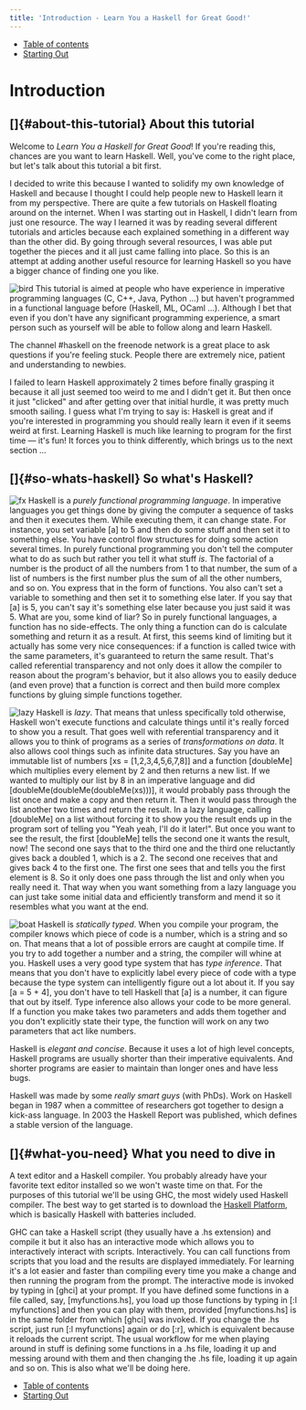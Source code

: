 ```yaml
---
title: 'Introduction - Learn You a Haskell for Great Good!'
---
```


-   [Table of contents](http://learnyouahaskell.com/chapters)
-   [Starting Out](http://learnyouahaskell.com/starting-out)



Introduction
============

[]{#about-this-tutorial}
About this tutorial
-------------------

Welcome to *Learn You a Haskell for Great Good*! If you're reading this,
chances are you want to learn Haskell. Well, you've come to the right
place, but let's talk about this tutorial a bit first.

I decided to write this because I wanted to solidify my own knowledge of
Haskell and because I thought I could help people new to Haskell learn
it from my perspective. There are quite a few tutorials on Haskell
floating around on the internet. When I was starting out in Haskell, I
didn't learn from just one resource. The way I learned it was by reading
several different tutorials and articles because each explained
something in a different way than the other did. By going through
several resources, I was able put together the pieces and it all just
came falling into place. So this is an attempt at adding another useful
resource for learning Haskell so you have a bigger chance of finding one
you like.

![bird](http://s3.amazonaws.com/lyah/bird.png)
This tutorial is aimed at people who have experience in imperative
programming languages (C, C++, Java, Python …) but haven't programmed in
a functional language before (Haskell, ML, OCaml …). Although I bet that
even if you don't have any significant programming experience, a smart
person such as yourself will be able to follow along and learn Haskell.

The channel \#haskell on the freenode network is a great place to ask
questions if you're feeling stuck. People there are extremely nice,
patient and understanding to newbies.

I failed to learn Haskell approximately 2 times before finally grasping
it because it all just seemed too weird to me and I didn't get it. But
then once it just "clicked" and after getting over that initial hurdle,
it was pretty much smooth sailing. I guess what I'm trying to say is:
Haskell is great and if you're interested in programming you should
really learn it even if it seems weird at first. Learning Haskell is
much like learning to program for the first time — it's fun! It forces
you to think differently, which brings us to the next section …

[]{#so-whats-haskell}
So what's Haskell?
------------------

![fx](http://s3.amazonaws.com/lyah/fx.png) Haskell is a *purely functional programming language*. In
imperative languages you get things done by giving the computer a
sequence of tasks and then it executes them. While executing them, it
can change state. For instance, you set variable [a] to 5 and
then do some stuff and then set it to something else. You have control
flow structures for doing some action several times. In purely
functional programming you don't tell the computer what to do as such
but rather you tell it what stuff *is*. The factorial of a number is the
product of all the numbers from 1 to that number, the sum of a list of
numbers is the first number plus the sum of all the other numbers, and
so on. You express that in the form of functions. You also can't set a
variable to something and then set it to something else later. If you
say that [a] is 5, you can't say it's something else later
because you just said it was 5. What are you, some kind of liar? So in
purely functional languages, a function has no side-effects. The only
thing a function can do is calculate something and return it as a
result. At first, this seems kind of limiting but it actually has some
very nice consequences: if a function is called twice with the same
parameters, it's guaranteed to return the same result. That's called
referential transparency and not only does it allow the compiler to
reason about the program's behavior, but it also allows you to easily
deduce (and even prove) that a function is correct and then build more
complex functions by gluing simple functions together.

![lazy](http://s3.amazonaws.com/lyah/lazy.png) Haskell is *lazy*. That means that unless specifically
told otherwise, Haskell won't execute functions and calculate things
until it's really forced to show you a result. That goes well with
referential transparency and it allows you to think of programs as a
series of *transformations on data*. It also allows cool things such as
infinite data structures. Say you have an immutable list of numbers [xs
= \[1,2,3,4,5,6,7,8\]] and a function [doubleMe] which
multiplies every element by 2 and then returns a new list. If we wanted
to multiply our list by 8 in an imperative language and did
[doubleMe(doubleMe(doubleMe(xs)))], it would probably pass
through the list once and make a copy and then return it. Then it would
pass through the list another two times and return the result. In a lazy
language, calling [doubleMe] on a list without forcing it to
show you the result ends up in the program sort of telling you "Yeah
yeah, I'll do it later!". But once you want to see the result, the first
[doubleMe] tells the second one it wants the result, now! The
second one says that to the third one and the third one reluctantly
gives back a doubled 1, which is a 2. The second one receives that and
gives back 4 to the first one. The first one sees that and tells you the
first element is 8. So it only does one pass through the list and only
when you really need it. That way when you want something from a lazy
language you can just take some initial data and efficiently transform
and mend it so it resembles what you want at the end.

![boat](http://s3.amazonaws.com/lyah/boat.png) Haskell is *statically typed*. When you compile your
program, the compiler knows which piece of code is a number, which is a
string and so on. That means that a lot of possible errors are caught at
compile time. If you try to add together a number and a string, the
compiler will whine at you. Haskell uses a very good type system that
has *type inference*. That means that you don't have to explicitly label
every piece of code with a type because the type system can
intelligently figure out a lot about it. If you say [a = 5 + 4],
you don't have to tell Haskell that [a] is a number, it can
figure that out by itself. Type inference also allows your code to be
more general. If a function you make takes two parameters and adds them
together and you don't explicitly state their type, the function will
work on any two parameters that act like numbers.

Haskell is *elegant and concise*. Because it uses a lot of high level
concepts, Haskell programs are usually shorter than their imperative
equivalents. And shorter programs are easier to maintain than longer
ones and have less bugs.

Haskell was made by some *really smart guys* (with PhDs). Work on
Haskell began in 1987 when a committee of researchers got together to
design a kick-ass language. In 2003 the Haskell Report was published,
which defines a stable version of the language.

[]{#what-you-need}
What you need to dive in
------------------------

A text editor and a Haskell compiler. You probably already have your
favorite text editor installed so we won't waste time on that. For the
purposes of this tutorial we'll be using GHC, the most widely used
Haskell compiler. The best way to get started is to download the
[Haskell Platform](http://hackage.haskell.org/platform/), which is
basically Haskell with batteries included.

GHC can take a Haskell script (they usually have a .hs extension) and
compile it but it also has an interactive mode which allows you to
interactively interact with scripts. Interactively. You can call
functions from scripts that you load and the results are displayed
immediately. For learning it's a lot easier and faster than compiling
every time you make a change and then running the program from the
prompt. The interactive mode is invoked by typing in [ghci] at
your prompt. If you have defined some functions in a file called, say,
[myfunctions.hs], you load up those functions by typing in [:l
myfunctions] and then you can play with them, provided
[myfunctions.hs] is in the same folder from which [ghci]
was invoked. If you change the .hs script, just run [:l
myfunctions] again or do [:r], which is equivalent
because it reloads the current script. The usual workflow for me when
playing around in stuff is defining some functions in a .hs file,
loading it up and messing around with them and then changing the .hs
file, loading it up again and so on. This is also what we'll be doing
here.



-   [Table of contents](http://learnyouahaskell.com/chapters)
-   [Starting Out](http://learnyouahaskell.com/starting-out)






